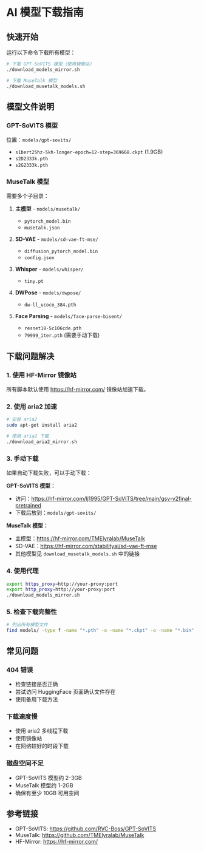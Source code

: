 # AI 模型下载指南

## 快速开始

运行以下命令下载所有模型：

```bash
# 下载 GPT-SoVITS 模型（使用镜像站）
./download_models_mirror.sh

# 下载 MuseTalk 模型
./download_musetalk_models.sh
```

## 模型文件说明

### GPT-SoVITS 模型
位置：`models/gpt-sovits/`
- `s1bert25hz-5kh-longer-epoch=12-step=369668.ckpt` (1.9GB)
- `s2D2333k.pth`
- `s2G2333k.pth`

### MuseTalk 模型
需要多个子目录：

1. **主模型** - `models/musetalk/`
   - `pytorch_model.bin`
   - `musetalk.json`

2. **SD-VAE** - `models/sd-vae-ft-mse/`
   - `diffusion_pytorch_model.bin`
   - `config.json`

3. **Whisper** - `models/whisper/`
   - `tiny.pt`

4. **DWPose** - `models/dwpose/`
   - `dw-ll_ucoco_384.pth`

5. **Face Parsing** - `models/face-parse-bisent/`
   - `resnet18-5c106cde.pth`
   - `79999_iter.pth` (需要手动下载)

## 下载问题解决

### 1. 使用 HF-Mirror 镜像站
所有脚本默认使用 https://hf-mirror.com/ 镜像站加速下载。

### 2. 使用 aria2 加速
```bash
# 安装 aria2
sudo apt-get install aria2

# 使用 aria2 下载
./download_aria2_mirror.sh
```

### 3. 手动下载
如果自动下载失败，可以手动下载：

**GPT-SoVITS 模型：**
- 访问：https://hf-mirror.com/lj1995/GPT-SoVITS/tree/main/gsv-v2final-pretrained
- 下载后放到：`models/gpt-sovits/`

**MuseTalk 模型：**
- 主模型：https://hf-mirror.com/TMElyralab/MuseTalk
- SD-VAE：https://hf-mirror.com/stabilityai/sd-vae-ft-mse
- 其他模型见 `download_musetalk_models.sh` 中的链接

### 4. 使用代理
```bash
export https_proxy=http://your-proxy:port
export http_proxy=http://your-proxy:port
./download_models_mirror.sh
```

### 5. 检查下载完整性
```bash
# 列出所有模型文件
find models/ -type f -name "*.pth" -o -name "*.ckpt" -o -name "*.bin" -o -name "*.pt" | sort
```

## 常见问题

### 404 错误
- 检查链接是否正确
- 尝试访问 HuggingFace 页面确认文件存在
- 使用备用下载方法

### 下载速度慢
- 使用 aria2 多线程下载
- 使用镜像站
- 在网络较好的时段下载

### 磁盘空间不足
- GPT-SoVITS 模型约 2-3GB
- MuseTalk 模型约 1-2GB
- 确保有至少 10GB 可用空间

## 参考链接

- GPT-SoVITS: https://github.com/RVC-Boss/GPT-SoVITS
- MuseTalk: https://github.com/TMElyralab/MuseTalk
- HF-Mirror: https://hf-mirror.com/